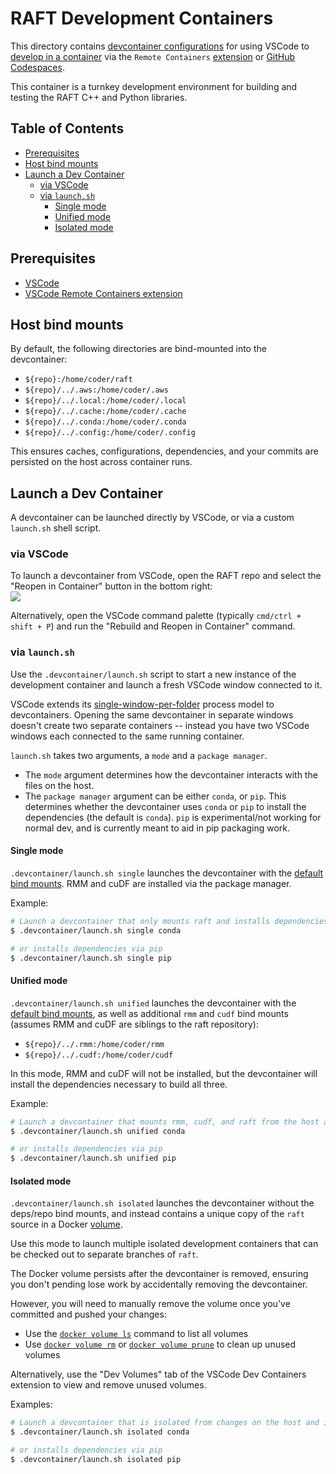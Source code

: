 # RAFT Development Containers

This directory contains [devcontainer configurations](https://containers.dev/implementors/json_reference/) for using VSCode to [develop in a container](https://code.visualstudio.com/docs/devcontainers/containers) via the `Remote Containers` [extension](https://marketplace.visualstudio.com/items?itemName=ms-vscode-remote.remote-containers) or [GitHub Codespaces](https://github.com/codespaces).

This container is a turnkey development environment for building and testing the RAFT C++ and Python libraries.

## Table of Contents

* [Prerequisites](#prerequisites)
* [Host bind mounts](#host-bind-mounts)
* [Launch a Dev Container](#launch-a-dev-container)
  * [via VSCode](#via-vscode)
  * [via `launch.sh`](#via-launchsh)
    * [Single mode](#single-mode)
    * [Unified mode](#unified-mode)
    * [Isolated mode](#isolated-mode)

## Prerequisites

* [VSCode](https://code.visualstudio.com/download)
* [VSCode Remote Containers extension](https://marketplace.visualstudio.com/items?itemName=ms-vscode-remote.remote-containers)

## Host bind mounts

By default, the following directories are bind-mounted into the devcontainer:

* `${repo}:/home/coder/raft`
* `${repo}/../.aws:/home/coder/.aws`
* `${repo}/../.local:/home/coder/.local`
* `${repo}/../.cache:/home/coder/.cache`
* `${repo}/../.conda:/home/coder/.conda`
* `${repo}/../.config:/home/coder/.config`

This ensures caches, configurations, dependencies, and your commits are persisted on the host across container runs.

## Launch a Dev Container

A devcontainer can be launched directly by VSCode, or via a custom `launch.sh` shell script.

### via VSCode

To launch a devcontainer from VSCode, open the RAFT repo and select the "Reopen in Container" button in the bottom right:<br/><img src="https://user-images.githubusercontent.com/178183/221771999-97ab29d5-e718-4e5f-b32f-2cdd51bba25c.png"/>

Alternatively, open the VSCode command palette (typically `cmd/ctrl + shift + P`) and run the "Rebuild and Reopen in Container" command.

### via `launch.sh`

Use the `.devcontainer/launch.sh` script to start a new instance of the development container and launch a fresh VSCode window connected to it.

VSCode extends its [single-window-per-folder](https://github.com/microsoft/vscode/issues/2686) process model to devcontainers. Opening the same devcontainer in separate windows doesn't create two separate containers -- instead you have two VSCode windows each connected to the same running container.

`launch.sh` takes two arguments, a `mode` and a `package manager`.

* The `mode` argument determines how the devcontainer interacts with the files on the host.
* The `package manager` argument can be either `conda`, or `pip`. This determines whether the devcontainer uses `conda` or `pip` to install the dependencies (the default is `conda`). `pip` is experimental/not working for normal dev, and is currently meant to aid in pip packaging work.

#### Single mode

`.devcontainer/launch.sh single` launches the devcontainer with the [default bind mounts](#host-bind-mounts). RMM and cuDF are installed via the package manager.

Example:
```bash
# Launch a devcontainer that only mounts raft and installs dependencies via conda
$ .devcontainer/launch.sh single conda

# or installs dependencies via pip
$ .devcontainer/launch.sh single pip
```

#### Unified mode

`.devcontainer/launch.sh unified` launches the devcontainer with the [default bind mounts](#host-bind-mounts), as well as additional `rmm` and `cudf` bind mounts (assumes RMM and cuDF are siblings to the raft repository):

* `${repo}/../.rmm:/home/coder/rmm`
* `${repo}/../.cudf:/home/coder/cudf`

In this mode, RMM and cuDF will not be installed, but the devcontainer will install the dependencies necessary to build all three.

Example:
```bash
# Launch a devcontainer that mounts rmm, cudf, and raft from the host and installs dependencies via conda
$ .devcontainer/launch.sh unified conda

# or installs dependencies via pip
$ .devcontainer/launch.sh unified pip
```

#### Isolated mode

`.devcontainer/launch.sh isolated` launches the devcontainer without the deps/repo bind mounts, and instead contains a unique copy of the `raft` source in a Docker [volume](https://docs.docker.com/storage/volumes/).

Use this mode to launch multiple isolated development containers that can be checked out to separate branches of `raft`.

The Docker volume persists after the devcontainer is removed, ensuring you don't pending lose work by accidentally removing the devcontainer.

However, you will need to manually remove the volume once you've committed and pushed your changes:

* Use the [`docker volume ls`](https://docs.docker.com/engine/reference/commandline/volume_ls/) command to list all volumes
* Use [`docker volume rm`](https://docs.docker.com/engine/reference/commandline/volume_rm/) or [`docker volume prune`](https://docs.docker.com/engine/reference/commandline/volume_prune/) to clean up unused volumes

Alternatively, use the "Dev Volumes" tab of the VSCode Dev Containers extension to view and remove unused volumes.

Examples:
```bash
# Launch a devcontainer that is isolated from changes on the host and installs dependencies via conda
$ .devcontainer/launch.sh isolated conda

# or installs dependencies via pip
$ .devcontainer/launch.sh isolated pip
```
